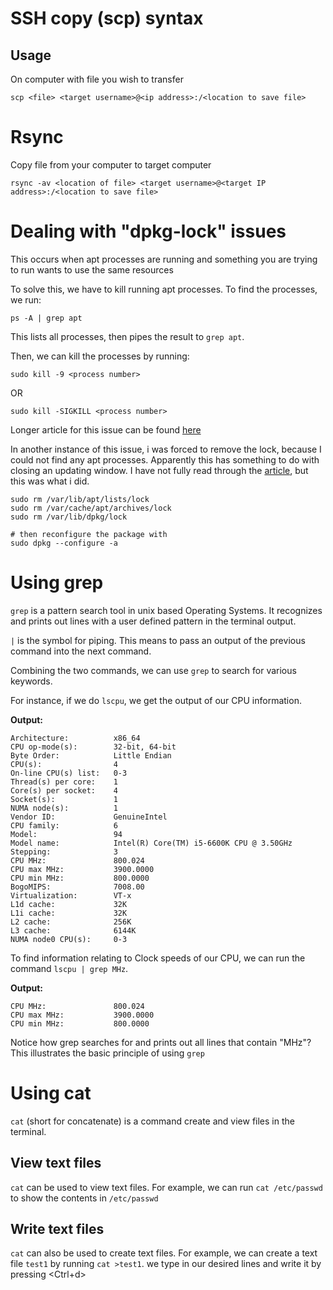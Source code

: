 # SSH copy (scp) syntax
## Usage
On computer with file you wish to transfer

`scp <file> <target username>@<ip address>:/<location to save file>`

# Rsync
Copy file from your computer to target computer

`rsync -av <location of file> <target username>@<target IP address>:/<location to save file>`

# Dealing with "dpkg-lock" issues
This occurs when apt processes are running and something you are trying to run wants to use the same resources

To solve this, we have to kill running apt processes. To find the processes, we run:

`ps -A | grep apt`

This lists all processes, then pipes the result to `grep apt`.

Then, we can kill the processes by running:

`sudo kill -9 <process number>`

OR

`sudo kill -SIGKILL <process number>`

Longer article for this issue can be found [here](https://www.tecmint.com/fix-unable-to-lock-the-administration-directory-var-lib-dpkg-lock/)

In another instance of this issue, i was forced to remove the lock, because I could not find any apt processes. Apparently this has something to do with closing an updating window. I have not fully read through the [article](https://itsfoss.com/could-not-get-lock-error/), but this was what i did.

```
sudo rm /var/lib/apt/lists/lock
sudo rm /var/cache/apt/archives/lock
sudo rm /var/lib/dpkg/lock

# then reconfigure the package with
sudo dpkg --configure -a
```

# Using grep
`grep` is a pattern search tool in unix based Operating Systems. It recognizes and prints out lines with a user defined pattern in the terminal output.

`|` is the symbol for piping. This means to pass an output of the previous command into the next command.

Combining the two commands, we can use `grep` to search for various keywords.

For instance, if we do `lscpu`, we get the output of our CPU information.

**Output:**
```
Architecture:          x86_64
CPU op-mode(s):        32-bit, 64-bit
Byte Order:            Little Endian
CPU(s):                4
On-line CPU(s) list:   0-3
Thread(s) per core:    1
Core(s) per socket:    4
Socket(s):             1
NUMA node(s):          1
Vendor ID:             GenuineIntel
CPU family:            6
Model:                 94
Model name:            Intel(R) Core(TM) i5-6600K CPU @ 3.50GHz
Stepping:              3
CPU MHz:               800.024
CPU max MHz:           3900.0000
CPU min MHz:           800.0000
BogoMIPS:              7008.00
Virtualization:        VT-x
L1d cache:             32K
L1i cache:             32K
L2 cache:              256K
L3 cache:              6144K
NUMA node0 CPU(s):     0-3
```

To find information relating to Clock speeds of our CPU, we can run the command `lscpu | grep MHz`.

**Output:**
```
CPU MHz:               800.024
CPU max MHz:           3900.0000
CPU min MHz:           800.0000

```
Notice how grep searches for and prints out all lines that contain "MHz"? This illustrates the basic principle of using `grep`

# Using cat
`cat` (short for concatenate) is a command create and view files in the terminal.

## View text files
`cat` can be used to view text files. For example, we can run `cat /etc/passwd` to show the contents in `/etc/passwd`

## Write text files
`cat` can also be used to create text files. For example, we can create a text file `test1` by running `cat >test1`. we type in our desired lines and write it by pressing <Ctrl+d>
